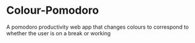 # Colour-Pomodoro
A pomodoro productivity web app that changes colours to correspond to whether the user is on a break or working
